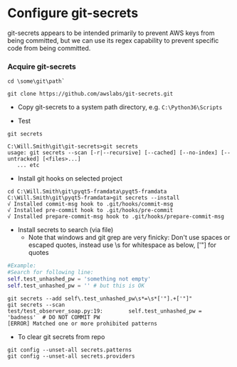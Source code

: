 # Configure git-secrets
git-secrets appears to be intended primarily to prevent AWS keys from being 
committed, but we can use its regex capability to prevent 
specific code from being committed.

### Acquire git-secrets

```commandline
cd \some\git\path`

git clone https://github.com/awslabs/git-secrets.git
```

* Copy git-secrets to a system path directory, e.g. `C:\Python36\Scripts` 

* Test
```commandline
git secrets

C:\Will.Smith\git\git-secrets>git secrets
usage: git secrets --scan [-r|--recursive] [--cached] [--no-index] [--untracked] [<files>...]
   ... etc
```

* Install git hooks on selected project
```commandline
cd C:\Will.Smith\git\pyqt5-framdata\pyqt5-framdata
C:\Will.Smith\git\pyqt5-framdata>git secrets --install
√ Installed commit-msg hook to .git/hooks/commit-msg
√ Installed pre-commit hook to .git/hooks/pre-commit
√ Installed prepare-commit-msg hook to .git/hooks/prepare-commit-msg

```
* Install secrets to search (via file)
  * Note that windows and git grep are very finicky:
   Don't use spaces or escaped quotes, instead
    use \s for whitespace as below, ['"] for quotes
```python
#Example:
#Search for following line:
self.test_unhashed_pw = 'something not empty'
self.test_unhashed_pw = '' # but this is OK
```
```commandline
git secrets --add self\.test_unhashed_pw\s*=\s*['"].+['"]"
git secrets --scan
test/test_observer_soap.py:19:        self.test_unhashed_pw = 'badness'  # DO NOT COMMIT PW
[ERROR] Matched one or more prohibited patterns
```

* To clear git secrets from repo
```commandline
git config --unset-all secrets.patterns
git config --unset-all secrets.providers
```
